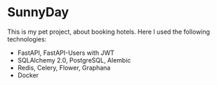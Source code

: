 # SunnyDay

This is my pet project, about booking hotels.  Here I used the following technologies:
 * FastAPI, FastAPI-Users with JWT
 * SQLAlchemy 2.0, PostgreSQL, Alembic  
 * Redis, Celery, Flower, Graphana
 * Docker
